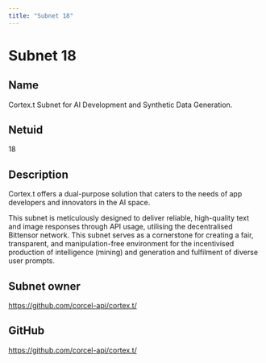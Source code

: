 ```yaml
---
title: "Subnet 18"
---
```


# Subnet 18

## Name

Cortex.t Subnet for AI Development and Synthetic Data Generation.

## Netuid
18

## Description

Cortex.t offers a dual-purpose solution that caters to the needs of app developers and innovators in the AI space. 

This subnet is meticulously designed to deliver reliable, high-quality text and image responses through API usage, utilising the decentralised Bittensor network. This subnet serves as a cornerstone for creating a fair, transparent, and manipulation-free environment for the incentivised production of intelligence (mining) and generation and fulfilment of diverse user prompts.

## Subnet owner

https://github.com/corcel-api/cortex.t/

## GitHub

https://github.com/corcel-api/cortex.t/

<!-- 
## Hyperparameters

| Hyperparameter| Value|
|:---|------|
| rho | 10 |
| kappa | 32767 |
| immunity_period | 7200 |
| min_allowed_weights | 8 |
| max_weight_limit | 455 |
| tempo | 99 |
| min_difficulty | 1000000000000000000 |
| max_difficulty | 1000000000000000000 |
| weights_version | 2013 |
| weights_rate_limit | 100 |
| adjustment_interval | 112 |
| activity_cutoff | 5000 |
| registration_allowed | True |
| target_regs_per_interval | 2 |
| min_burn | 1000000000 |
| max_burn | 100000000000 |
| bonds_moving_avg | 900000 |
| max_regs_per_block | 1 |
| serving_rate_limit | 10 |
| max_validators | 128 | -->